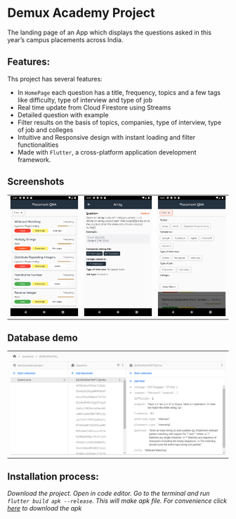 # Demux Academy Project

 The landing page of an App which displays the questions asked in this year’s campus placements across India.

## Features:

Ths project has several features:
- In `HomePage` each question has a title, frequency, topics and a few tags like difficulty, type of interview and type of job
- Real time update from Cloud Firestore using Streams
- Detailed question with example
- Filter results on the basis of topics, companies, type of interview, type of job and colleges
- Intuitive and Responsive design with instant loading and filter functionalities
- Made with `Flutter`, a cross-platform application development framework.

## Screenshots

 <div style="text-align: center"><table><tr>
 <td style="text-align: center">
 <img src="screenshots/ss1.png" width="610" />
 </td>
 <td style="text-align: center">
 <img src="screenshots/ss3.png" width="610"/>
 </td>
 <td style="text-align: center">
 <img src="screenshots/ss4.png" width="610"/>
 </td>
 </tr></table>
 </div>

## Database demo

 <div style="text-align: center"><table><tr>
 <td style="text-align: center">
 <img src="screenshots/database_demo.PNG" width="610" />
 </td>
 </tr></table>
 </div>
 
 ## Installation process:
_Download the project. Open in code editor. Go to the terminal and run `flutter build apk --release`. This will make apk file._
_For convenience click [here](https://drive.google.com/file/d/1ZPvUbZhrGGrKmPfQaAu3QRIPtjEyvcCk/view?usp=sharing) to download the apk_

